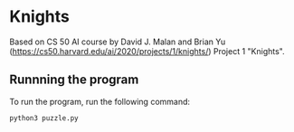 # Knights

Based on CS 50 AI course by David J. Malan and Brian Yu (https://cs50.harvard.edu/ai/2020/projects/1/knights/) Project 1 "Knights".

## Runnning the program

To run the program, run the following command:

```bash
python3 puzzle.py
```

